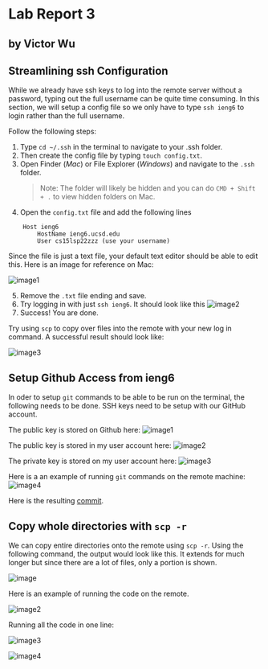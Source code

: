 # Lab Report 3
## by Victor Wu

## **Streamlining ssh Configuration**
While we already have ssh keys to log into the remote server without a password, typing out the full username can be quite time consuming. In this section, we will setup a config file so we only have to type `ssh ieng6` to login rather than the full username.

Follow the following steps:
1. Type `cd ~/.ssh` in the terminal to navigate to your .ssh folder.
2. Then create the config file by typing `touch config.txt`.
3. Open Finder (*Mac*) or File Explorer (*Windows*) and navigate to the `.ssh` folder.
    > Note: The folder will likely be hidden and you can do `CMD + Shift + .` to view hidden folders on Mac.
4. Open the `config.txt` file and add the following lines 
```
    Host ieng6
        HostName ieng6.ucsd.edu
        User cs15lsp22zzz (use your username)
```
Since the file is just a text file, your default text editor should be able to edit this. Here is an image for reference on Mac: 

![image1](https://raw.githubusercontent.com/vjwuUCSD/cse15l-lab-reports/main/LabReport3/Screen%20Shot%202022-05-08%20at%208.20.53%20PM.png)

5. Remove the `.txt` file ending and save.
6. Try logging in with just `ssh ieng6`. It should look like this 
![image2](https://github.com/vjwuUCSD/cse15l-lab-reports/blob/main/LabReport3/Screen%20Shot%202022-04-29%20at%207.41.37%20PM.png?raw=true)
7. Success! You are done.

Try using `scp` to copy over files into the remote with your new log in command. A successful result should look like:

![image3](https://github.com/vjwuUCSD/cse15l-lab-reports/blob/main/LabReport3/Screen%20Shot%202022-05-08%20at%208.33.52%20PM.png?raw=true)

## **Setup Github Access from ieng6** 

In oder to setup `git` commands to be able to be run on the terminal, the following needs to be done. SSH keys need to be setup with our GitHub account.


The public key is stored on Github here:
![image1](https://github.com/vjwuUCSD/cse15l-lab-reports/blob/main/LabReport3/Screen%20Shot%202022-05-08%20at%209.35.07%20PM.png?raw=true)

The public key is stored in my user account here:
![image2](https://github.com/vjwuUCSD/cse15l-lab-reports/blob/main/LabReport3/Screen%20Shot%202022-05-08%20at%209.37.09%20PM.png?raw=true)

The private key is stored on my user account here:
![image3](https://github.com/vjwuUCSD/cse15l-lab-reports/blob/main/LabReport3/Screen%20Shot%202022-05-08%20at%209.38.28%20PM.png?raw=true)

Here is a an example of running `git` commands on the remote machine:
![image4](https://github.com/vjwuUCSD/cse15l-lab-reports/blob/main/LabReport3/Screen%20Shot%202022-05-08%20at%209.58.02%20PM.png?raw=true)

Here is the resulting [commit](https://github.com/vjwuUCSD/markdown-parser/commit/bfcc273e2533cdd521bf6a00293409fbe4d92132).

## **Copy whole directories with `scp -r`**

We can copy entire directories onto the remote using `scp -r`.
Using the following command, the output would look like this. It extends for much longer but since there are a lot of files, only a portion is shown.

![image]()

Here is an example of running the code on the remote. 

![image2]()

Running all the code in one line:

![image3]()

![image4]()

